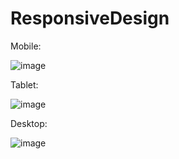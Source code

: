 # ResponsiveDesign

Mobile:


![image](https://user-images.githubusercontent.com/74924895/169912518-66d8d53d-7e45-4292-bbd0-96fbbc2c1f94.png)

Tablet:


![image](https://user-images.githubusercontent.com/74924895/169912683-a47b3dae-2724-4026-93bf-57f5c61858ce.png)

Desktop:


![image](https://user-images.githubusercontent.com/74924895/169912772-a3a9d224-3792-47ff-b2d7-47b269436798.png)
